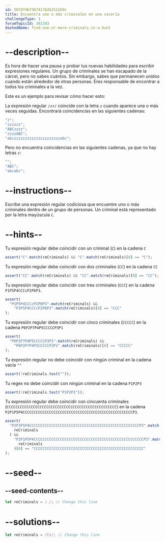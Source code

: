 ```yaml
---
id: 587d7db7367417b2b2512b9c
title: Encuentra uno o más criminales en una cacería
challengeType: 1
forumTopicId: 301343
dashedName: find-one-or-more-criminals-in-a-hunt
---
```


# --description--

Es hora de hacer una pausa y probar tus nuevas habilidades para escribir expresiones regulares. Un grupo de criminales se han escapado de la cárcel, pero no sabes cuántos. Sin embargo, sabes que permanecen unidos cuando están alrededor de otras personas. Eres responsable de encontrar a todos los criminales a la vez.

Este es un ejemplo para revisar cómo hacer esto:

La expresión regular `/z+/` coincide con la letra `z` cuando aparece una o más veces seguidas. Encontrará coincidencias en las siguientes cadenas:

```js
"z";
"zzzzzz";
"ABCzzzz";
"zzzzABC";
"abczzzzzzzzzzzzzzzzzzzzzabc";
```

Pero no encuentra coincidencias en las siguientes cadenas, ya que no hay letras `z`:

```js
"";
"ABC";
"abcabc";
```

# --instructions--

Escribe una expresión regular codiciosa que encuentre uno o más criminales dentro de un grupo de personas. Un criminal está representado por la letra mayúscula `C`.

# --hints--

Tu expresión regular debe coincidir con un criminal (`C`) en la cadena `C`

```js
assert("C".match(reCriminals) && "C".match(reCriminals)[0] == "C");
```

Tu expresión regular debe coincidir con dos criminales (`CC`) en la cadena `CC`

```js
assert("CC".match(reCriminals) && "CC".match(reCriminals)[0] == "CC");
```

Tu expresión regular debe coincidir con tres criminales (`CCC`) en la cadena `P1P5P4CCCcP2P6P3`.

```js
assert(
  "P1P5P4CCCcP2P6P3".match(reCriminals) &&
    "P1P5P4CCCcP2P6P3".match(reCriminals)[0] == "CCC"
);
```

Tu expresión regular debe coincidir con cinco criminales (`CCCCC`) en la cadena `P6P2P7P4P5CCCCCP3P1`

```js
assert(
  "P6P2P7P4P5CCCCCP3P1".match(reCriminals) &&
    "P6P2P7P4P5CCCCCP3P1".match(reCriminals)[0] == "CCCCC"
);
```

Tu expresión regular no debe coincidir con ningún criminal en la cadena vacía `""`

```js
assert(!reCriminals.test(""));
```

Tu regex no debe coincidir con ningún criminal en la cadena `P1P2P3`

```js
assert(!reCriminals.test("P1P2P3"));
```

Tu expresión regular debe coincidir con cincuenta criminales (`CCCCCCCCCCCCCCCCCCCCCCCCCCCCCCCCCCCCCCCCCCCCCCCCCC`) en la cadena `P2P1P5P4CCCCCCCCCCCCCCCCCCCCCCCCCCCCCCCCCCCCCCCCCCCCCCCCCCP3`.

```js
assert(
  "P2P1P5P4CCCCCCCCCCCCCCCCCCCCCCCCCCCCCCCCCCCCCCCCCCCCCCCCCCP3".match(
    reCriminals
  ) &&
    "P2P1P5P4CCCCCCCCCCCCCCCCCCCCCCCCCCCCCCCCCCCCCCCCCCCCCCCCCCP3".match(
      reCriminals
    )[0] == "CCCCCCCCCCCCCCCCCCCCCCCCCCCCCCCCCCCCCCCCCCCCCCCCCC"
);
```

# --seed--

## --seed-contents--

```js
let reCriminals = /./; // Change this line
```

# --solutions--

```js
let reCriminals = /C+/; // Change this line
```
